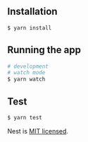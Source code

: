 

## Installation

```bash
$ yarn install
```

## Running the app

```bash
# development
# watch mode
$ yarn watch
```

## Test

```bash
$ yarn test
```


Nest is [MIT licensed](LICENSE).
